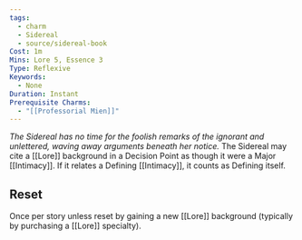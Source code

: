 ```yaml
---
tags:
  - charm
  - Sidereal
  - source/sidereal-book
Cost: 1m
Mins: Lore 5, Essence 3
Type: Reflexive
Keywords:
  - None
Duration: Instant
Prerequisite Charms:
  - "[[Professorial Mien]]"
---
```

*The Sidereal has no time for the foolish remarks of the ignorant and unlettered, waving away arguments beneath her notice.*
The Sidereal may cite a [[Lore]] background in a Decision Point as though it were a Major [[Intimacy]]. If it relates a Defining [[Intimacy]], it counts as Defining itself. 
## Reset
Once per story unless reset by gaining a new [[Lore]] background (typically by purchasing a [[Lore]] specialty).